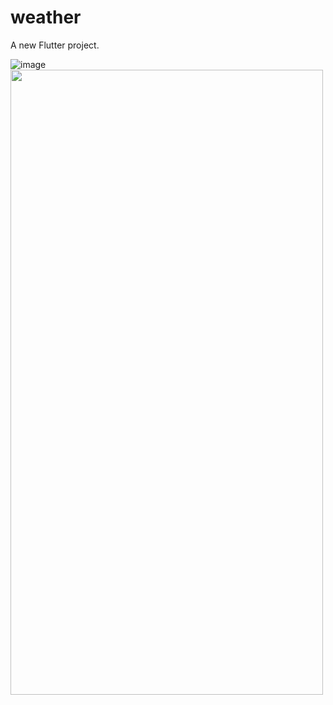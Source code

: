 # weather

A new Flutter project.

![image](https://user-images.githubusercontent.com/65215044/120525139-6ee77b00-c3f5-11eb-9504-e2ba5bc4cad9.png)
<img src = "https://user-images.githubusercontent.com/65215044/120525139-6ee77b00-c3f5-11eb-9504-e2ba5bc4cad9.png" height = "1000" width = "500"/>
